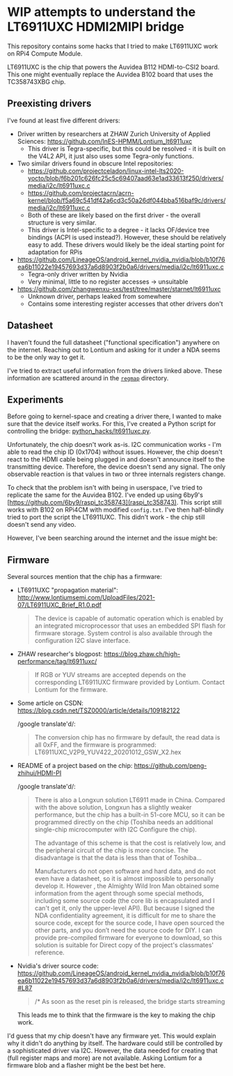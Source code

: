 # WIP attempts to understand the LT6911UXC HDMI2MIPI bridge

This repository contains some hacks that I tried to make LT6911UXC
work on RPi4 Compute Module.

LT6911UXC is the chip that powers the Auvidea B112 HDMI-to-CSI2 board.
This one might eventually replace the Auvidea B102 board that uses the TC358743XBG chip.

## Preexisting drivers

I've found at least five different drivers:
 * Driver written by researchers at ZHAW Zurich University of Applied Sciences: https://github.com/InES-HPMM/Lontium_lt6911uxc
   - This driver is Tegra-specific, but this could be resolved - it is built on the V4L2 API, it just also uses some Tegra-only functions.
 * Two similar drivers found in obscure Intel repositories:
   - https://github.com/projectceladon/linux-intel-lts2020-yocto/blob/f6b201c626fc25c5c69407aad63e1ad33613f250/drivers/media/i2c/lt6911uxc.c
   - https://github.com/projectacrn/acrn-kernel/blob/f5a69c541df42a6cd3c50a26df044bba516baf9c/drivers/media/i2c/lt6911uxc.c
   - Both of these are likely based on the first driver - the overall structure is very similar.
   - This driver is Intel-specific to a degree - it lacks OF/device tree bindings (ACPI is used instead?).
     However, these should be relatively easy to add. These drivers would likely be the ideal starting point for adaptation for RPis
 * https://github.com/LineageOS/android_kernel_nvidia_nvidia/blob/b10f76ea6b11022e19457693d37a6d8903f2b0a6/drivers/media/i2c/lt6911uxc.c
   - Tegra-only driver written by Nvidia
   - Very minimal, little to no register accesses -> unsuitable
 * https://github.com/zhangwenxu-sxs/test/tree/master/starnet/lt6911uxc
   - Unknown driver, perhaps leaked from somewhere
   - Contains some interesting register accesses that other drivers don't

## Datasheet

I haven't found the full datasheet ("functional specification") anywhere
on the internet. Reaching out to Lontium and asking for it under a NDA
seems to be the only way to get it.

I've tried to extract useful information from the drivers linked above.
These information are scattered around in the [`regmap`](regmap) directory.

## Experiments

Before going to kernel-space and creating a driver there, I wanted to make
sure that the device itself works. For this, I've created a Python
script for controlling the bridge: [python_hacks/lt6911uxc.py](python_hacks/lt6911uxc.py).

Unfortunately, the chip doesn't work as-is. I2C communication works -
I'm able to read the chip ID (0x1704) without issues. However, the chip doesn't
react to the HDMI cable being plugged in and doesn't announce itself to the
transmitting device. Therefore, the device doesn't send any signal. The only
observable reaction is that values in two or three internals registers change.

To check that the problem isn't with being in userspace, I've tried to replicate
the same for the Auvidea B102. I've ended up using 6by9's [https://github.com/6by9/raspi_tc358743](raspi_tc358743).
This script still works with B102 on RPi4CM with modified `config.txt`. I've
then half-blindly tried to port the script the LT6911UXC.
This didn't work - the chip still doesn't send any video.

However, I've been searching around the internet and the issue might be:

## Firmware

Several sources mention that the chip has a firmware:
 - LT6911UXC "propagation material": http://www.lontiumsemi.com/UploadFiles/2021-07/LT6911UXC_Brief_R1.0.pdf

    > The device is capable of automatic operation which is
    > enabled by an integrated microprocessor that uses an
    > embedded SPI flash for firmware storage. System
    > control is also available through the configuration I2C
    > slave interface.

 - ZHAW researcher's blogpost: https://blog.zhaw.ch/high-performance/tag/lt6911uxc/

    > If RGB or YUV streams are accepted depends on the corresponding LT6911UXC
    > firmware provided by Lontium. Contact Lontium for the firmware.

 - Some article on CSDN: https://blog.csdn.net/TSZ0000/article/details/109182122

   /google translate'd/:

    > The conversion chip has no firmware by default, the read data is all 0xFF,
    > and the firmware is programmed: LT6911UXC_V2P9_YUV422_20201012_GSW_X2.hex

 - README of a project based on the chip: https://github.com/peng-zhihui/HDMI-PI

   /google translate'd/:

    > There is also a Longxun solution LT6911 made in China. Compared with the above solution,
    > Longxun has a slightly weaker performance, but the chip has a built-in 51-core MCU, so it
    > can be programmed directly on the chip (Toshiba needs an additional single-chip microcomputer
    > with I2C Configure the chip).
    >
    > The advantage of this scheme is that the cost is relatively low, and the peripheral circuit
    > of the chip is more concise. The disadvantage is that the data is less than that of Toshiba...
    >
    > Manufacturers do not open software and hard data, and do not even have a datasheet, so it is
    > almost impossible to personally develop it. However , the Almighty Wild Iron Man obtained some
    > information from the agent through some special methods, including some source code (the core
    > lib is encapsulated and I can't get it, only the upper-level API). But because I signed the NDA
    > confidentiality agreement, it is difficult for me to share the source code, except for
    > the source code, I have open sourced the other parts, and you don’t need the source code for DIY.
    > I can provide pre-compiled firmware for everyone to download, so this solution is suitable for
    > Direct copy of the project's classmates' reference.

 - Nvidia's driver source code: https://github.com/LineageOS/android_kernel_nvidia_nvidia/blob/b10f76ea6b11022e19457693d37a6d8903f2b0a6/drivers/media/i2c/lt6911uxc.c#L87

    > /* As soon as the reset pin is released, the bridge starts streaming

   This leads me to think that the firmware is the key to making the chip work.

I'd guess that my chip doesn't have any firmware yet. This would explain
why it didn't do anything by itself. The hardware could still be controlled by a
sophisticated driver via I2C. However, the data needed for creating that (full register maps
and more) are not available. Asking Lontium for a firmware blob and a flasher
might be the best bet here.
